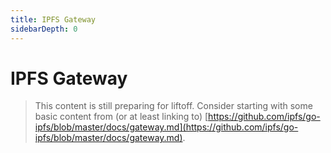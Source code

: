 ```yaml
---
title: IPFS Gateway
sidebarDepth: 0
---
```


# IPFS Gateway

> This content is still preparing for liftoff. Consider starting with some basic content from (or at least linking to) [https://github.com/ipfs/go-ipfs/blob/master/docs/gateway.md](https://github.com/ipfs/go-ipfs/blob/master/docs/gateway.md).
